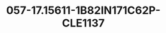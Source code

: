---
title: 057-17.15611-1B82IN171C62P-CLE1137
image: 057-17.15611-1B82IN171C62P-CLE1137.jpg
brand: sposo
layout: vestito
---